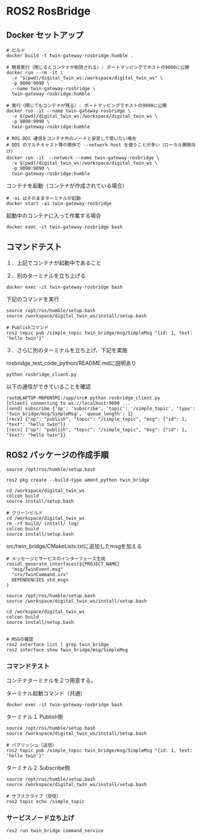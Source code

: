 # ROS2 RosBridge 

## Docker セットアップ

```
# ビルド
docker build -t twin-gateway-rosbridge:humble .
```

```
# 簡易実行（閉じるとコンテナが削除される）: ポートマッピングでホストの9090に公開
docker run --rm -it \
  -v "$(pwd)/digital_twin_ws:/workspace/digital_twin_ws" \
  -p 9090:9090 \
  --name twin-gateway-rosbridge \
  twin-gateway-rosbridge:humble
```

```
# 実行（閉じてもコンテナが残る）: ポートマッピングでホストの9090に公開
docker run -it --name twin-gateway-rosbridge \
  -v $(pwd)/digital_twin_ws:/workspace/digital_twin_ws \
  -p 9090:9090 \
  twin-gateway-rosbridge:humble
```

```
# ROS DDS 通信をコンテナ外のノードと安定して使いたい場合
# DDS のマルチキャスト等の関係で --network host を使うことが多い（ローカル開発向け）
docker run -it　--network --name twin-gateway-rosbridge \
  -v $(pwd)/digital_twin_ws:/workspace/digital_twin_ws \
  -p 9090:9090 \
  twin-gateway-rosbridge:humble
```

コンテナを起動（コンテナが作成されている場合）
```
# -ai はそのままターミナルが起動
docker start -ai twin-gateway-rosbridge
```

起動中のコンテナに入って作業する場合
```
docker exec -it twin-gateway-rosbridge bash
```

## コマンドテスト
１．上記でコンテナが起動中であること

２．別のターミナルを立ち上げる
```
docker exec -it twin-gateway-rosbridge bash
```

下記のコマンドを実行
```
source /opt/ros/humble/setup.bash
source /workspace/digital_twin_ws/install/setup.bash

# Publishコマンド
ros2 topic pub /simple_topic twin_bridge/msg/SimpleMsg "{id: 1, text: 'hello twin'}"
```

３．さらに別のターミナルを立ち上げ、下記を実施

rosbridge_test_code_python/README.mdに説明あり
```
python rosbridge_client.py
```

以下の通信ができていることを確認
```
root@LAPTOP-M0P6N5MI:/app/src# python rosbridge_client.py
[client] connecting to ws://localhost:9090 ...
[send] subscribe {'op': 'subscribe', 'topic': '/simple_topic', 'type': 'twin_bridge/msg/SimpleMsg', 'queue_length': 1}
[recv] {"op": "publish", "topic": "/simple_topic", "msg": {"id": 1, "text": "hello twin"}}
[recv] {"op": "publish", "topic": "/simple_topic", "msg": {"id": 1, "text": "hello twin"}} 
```



## ROS2 パッケージの作成手順
```
source /opt/ros/humble/setup.bash
```

```
ros2 pkg create --build-type ament_python twin_bridge
```



```
cd /workspace/digital_twin_ws
colcon build
source install/setup.bash

# クリーンビルド
cd /workspace/digital_twin_ws
rm -rf build/ install/ log/
colcon build
source install/setup.bash
```

src/twin_bridge/CMakeLists.txtに追加したmsgを加える
```
# メッセージとサービスのインターフェース生成
rosidl_generate_interfaces(${PROJECT_NAME}
  "msg/TwinEvent.msg"
  "srv/TwinCommand.srv"
  DEPENDENCIES std_msgs
)
```

```
source /opt/ros/humble/setup.bash
source /workspace/digital_twin_ws/install/setup.bash

cd /workspace/digital_twin_ws
colcon build
source install/setup.bash


# MSGの確認
ros2 interface list | grep twin_bridge
ros2 interface show twin_bridge/msg/SimpleMsg

```

### コマンドテスト

コンテナターミナルを２つ用意する。

ターミナル起動コマンド（共通）
```
docker exec -it twin-gateway-rosbridge bash
```

ターミナル１ Publish側
```
source /opt/ros/humble/setup.bash
source /workspace/digital_twin_ws/install/setup.bash

# パブリッシュ（送信）
ros2 topic pub /simple_topic twin_bridge/msg/SimpleMsg "{id: 1, text: 'hello twin'}"
```


ターミナル２ Subscribe側
```
source /opt/ros/humble/setup.bash
source /workspace/digital_twin_ws/install/setup.bash

# サブスクライブ（受信）
ros2 topic echo /simple_topic
```


### サービスノード立ち上げ
```
ros2 run twin_bridge command_service
```